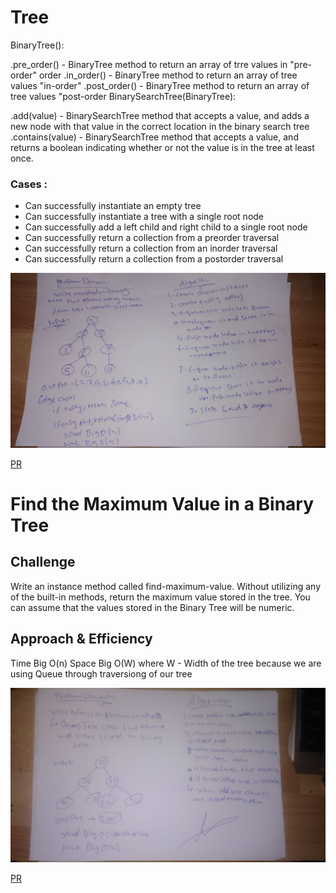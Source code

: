 # Tree

BinaryTree():

.pre_order() - BinaryTree method to return an array of trre values in "pre-order" order
.in_order() - BinaryTree method to return an array of tree values "in-order"
.post_order() - BinaryTree method to return an array of tree values "post-order
BinarySearchTree(BinaryTree):

.add(value) - BinarySearchTree method that accepts a value, and adds a new node with that value in the correct location in the binary search tree
.contains(value) - BinarySearchTree method that accepts a value, and returns a boolean indicating whether or not the value is in the tree at least once.

### Cases : 

* Can successfully instantiate an empty tree
* Can successfully instantiate a tree with a single root node
* Can successfully add a left child and right child to a single root node
* Can successfully return a collection from a preorder traversal
* Can successfully return a collection from an inorder traversal
* Can successfully return a collection from a postorder traversal

![](https://raw.githubusercontent.com/Hamza-Rashed/Python-data-structures-and-algorithms/main/asset/tree.jpeg)

[PR](https://github.com/Hamza-Rashed/Python-data-structures-and-algorithms/pull/17)

# Find the Maximum Value in a Binary Tree
## Challenge
Write an instance method called find-maximum-value. Without utilizing any of the built-in methods, return the maximum value stored in the tree. You can assume that the values stored in the Binary Tree will be numeric.

## Approach & Efficiency
Time Big O(n) Space Big O(W) where W - Width of the tree because we are using Queue through traversiong of our tree

![](https://raw.githubusercontent.com/Hamza-Rashed/Python-data-structures-and-algorithms/main/asset/find_maximum_binary_tree.jpeg)

[PR](https://github.com/Hamza-Rashed/Python-data-structures-and-algorithms/pull/18)
